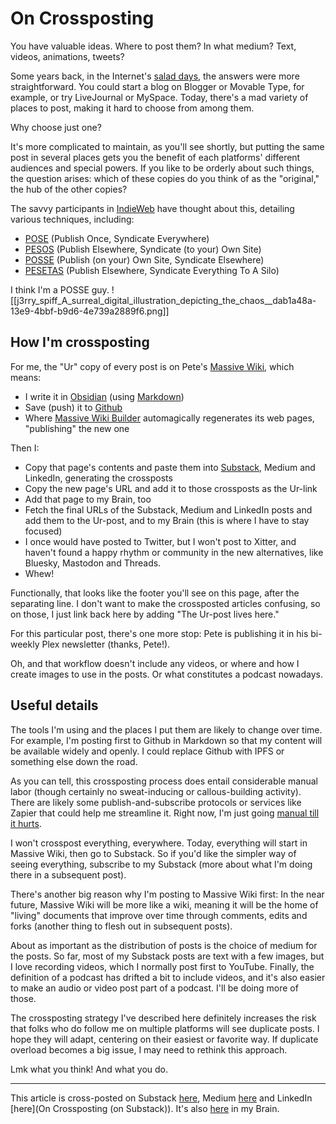 # On Crossposting

You have valuable ideas. Where to post them? In what medium? Text, videos, animations, tweets? 

Some years back, in the Internet's [salad days](https://en.wikipedia.org/wiki/Salad_days), the answers were more straightforward. You could start a blog on Blogger or Movable Type, for example, or try LiveJournal or MySpace. Today, there's a mad variety of places to post, making it hard to choose from among them. 

Why choose just one? 

It's more complicated to maintain, as you'll see shortly, but putting the same post in several places gets you the benefit of each platforms' different audiences and special powers. If you like to be orderly about such things, the question arises: which of these copies do you think of as the "original," the hub of the other copies? 

The savvy participants in [IndieWeb](https://indieweb.org/) have thought about this, detailing various techniques, including: 

- [POSE](https://indieweb.org/POSE) (Publish Once, Syndicate Everywhere) 
- [PESOS](https://indieweb.org/PESOS) (Publish Elsewhere, Syndicate (to your) Own Site) 
- [POSSE](https://indieweb.org/POSSE) (Publish (on your) Own Site, Syndicate Elsewhere) 
- [PESETAS](https://indieweb.org/PESETAS) (Publish Elsewhere, Syndicate Everything To A Silo) 

I think I'm a POSSE guy. ![[j3rry_spiff_A_surreal_digital_illustration_depicting_the_chaos__dab1a48a-13e9-4bbf-b9d6-4e739a2889f6.png]]
## How I'm crossposting

For me, the "Ur" copy of every post is on Pete's [Massive Wiki](https://massive.wiki/), which means: 

- I write it in [Obsidian](https://obsidian.md/) (using [Markdown](http://en.wikipedia.org/wiki/Markdown))
- Save (push) it to [Github](http://en.wikipedia.org/wiki/GitHub) 
- Where [Massive Wiki Builder](https://massive.wiki/massive_wiki_builder) automagically regenerates its web pages, "publishing" the new one 

Then I: 

- Copy that page's contents and paste them into [Substack](https://rethinkconstraints.substack.com/), Medium and LinkedIn, generating the crossposts 
- Copy the new page's URL and add it to those crossposts as the Ur-link 
- Add that page to my Brain, too 
- Fetch the final URLs of the Substack, Medium and LinkedIn posts and add them to the Ur-post, and to my Brain (this is where I have to stay focused) 
- I once would have posted to Twitter, but I won't post to Xitter, and haven't found a happy rhythm or community in the new alternatives, like Bluesky, Mastodon and Threads. 
- Whew! 

Functionally, that looks like the footer you'll see on this page, after the separating line. I don't want to make the crossposted articles confusing, so on those, I just link back here by adding "The Ur-post lives here."

For this particular post, there's one more stop: Pete is publishing it in his bi-weekly Plex newsletter (thanks, Pete!).

Oh, and that workflow doesn't include any videos, or where and how I create images to use in the posts. Or what constitutes a podcast nowadays. 

## Useful details

The tools I'm using and the places I put them are likely to change over time. For example, I'm posting first to Github in Markdown so that my content will be available widely and openly. I could replace Github with IPFS or something else down the road. 

As you can tell, this crossposting process does entail considerable manual labor (though certainly no sweat-inducing or callous-building activity). There are likely some publish-and-subscribe protocols or services like Zapier that could help me streamline it. Right now, I'm just going [manual till it hurts](https://indieweb.org/manual_until_it_hurts). 

I won't crosspost everything, everywhere. Today, everything will start in Massive Wiki, then go to Substack. So if you'd like the simpler way of seeing everything, subscribe to my Substack (more about what I'm doing there in a subsequent post). 

There's another big reason why I'm posting to Massive Wiki first: In the near future, Massive Wiki will be more like a wiki, meaning it will be the home of "living" documents that improve over time through comments, edits and forks (another thing to flesh out in subsequent posts). 

About as important as the distribution of posts is the choice of medium for the posts. So far, most of my Substack posts are text with a few images, but I love recording videos, which I normally post first to YouTube. Finally, the definition of a podcast has drifted a bit to include videos, and it's also easier to make an audio or video post part of a podcast. I'll be doing more of those. 

The crossposting strategy I've described here definitely increases the risk that folks who do follow me on multiple platforms will see duplicate posts. I hope they will adapt, centering on their easiest or favorite way. If duplicate overload becomes a big issue, I may need to rethink this approach. 

Lmk what you think! And what you do. 

--- 
This article is cross-posted on Substack [here](https://open.substack.com/pub/rethinkconstraints/p/on-crossposting?r=1173&utm_campaign=post&utm_medium=web&showWelcomeOnShare=true), Medium [here](https://jerrymichalski.medium.com/on-crossposting-d3599e878505) and LinkedIn [here](On Crossposting (on Substack)). It's also [here](https://bra.in/2pRVKx) in my Brain. 